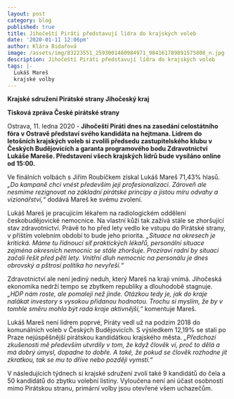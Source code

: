 ```yaml
---
layout: post
category: blog
published: true
title: Jihočeští Piráti představují lídra do krajských voleb
date: '2020-01-11 12:06pm'
author: Klára Bidařová
image: /assets/img/83223551_2593001480984971_984161789891575808_n.jpg
description: Jihočeští Piráti představují lídra do krajských voleb
tags: |-
  Lukáš Mareš
  krajské volby
---
```

**Krajské sdružení Pirátské strany Jihočeský kraj**

**Tisková zpráva České pirátské strany**

Ostrava, 11. ledna 2020 - **Jihočeští Piráti dnes na zasedání celostátního fóra v Ostravě představí svého kandidáta na hejtmana. Lídrem do letošních krajských voleb si zvolili předsedu zastupitelského klubu v Českých Budějovicích a garanta programového bodu Zdravotnictví Lukáše Mareše. Představení všech krajských lídrů bude vysíláno online od 15:00.**

Ve finálních volbách s Jiřím Roubíčkem získal Lukáš Mareš 71,43% hlasů. _„Do kampaně chci vnést především její profesionalizaci. Zároveň ale nesmíme rezignovat na základní pirátské principy a jistou míru odvahy a vizionářství,“_ dodává Mareš ke svému zvolení.

Lukáš Mareš je pracujícím lékařem na radiologickém oddělení českobudějovické nemocnice. Na vlastní kůži tak zažívá stále se zhoršující stav zdravotnictví. Právě to ho před lety vedlo ke vstupu do Pirátské strany, v příštím volebním období to bude jeho priorita. _„Situace na okresech je kritická. Máme tu řídnoucí síť praktických lékařů, personální situace zejména okresních nemocnic se stále zhoršuje. Prozíraví radní by situaci začali řešit před pěti lety. Vnitřní dluh nemocnic na personálu je dnes obrovský a pštrosí politika ho nevyřeší.“_

Zdravotnictví ale není jediný neduh, který Mareš na kraji vnímá. Jihočeská ekonomika nedrží tempo se zbytkem republiky a dlouhodobě stagnuje. _„HDP nám roste, ale pomaleji než jinde. Otázkou tedy je, jak do kraje nalákat investory s vysokou přidanou hodnotou. Trochu si myslím, že by v tomhle směru mohla být rada kraje aktivnější,“_ komentuje Mareš.

Lukáš Mareš není lídrem poprvé, Piráty vedl už na podzim 2018 do komunálních voleb v Českých Budějovicích. S výsledkem 12,19% se stali po Praze nejúspěšnější pirátskou kandidátkou krajského města. _„Předchozí zkušenosti mě především utvrdily v tom, že když člověk ví,  proč to dělá a má dobrý úmysl, dopadne to dobře. A také, že pokud se člověk rozhodne jít zkratkou, tak se mu to dříve nebo později vymstí.“_

V následujících týdnech si krajské sdružení zvolí také 9 kandidátů do čela a 50 kandidátů do zbytku volební listiny. Vyloučena není ani účast osobností mimo Pirátskou stranu, primární volby jsou otevřené všem uchazečům.
